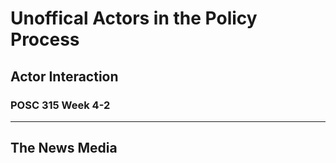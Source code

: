 # Unoffical Actors in the Policy Process

## Actor Interaction

### POSC 315 Week 4-2

---

## The News Media

